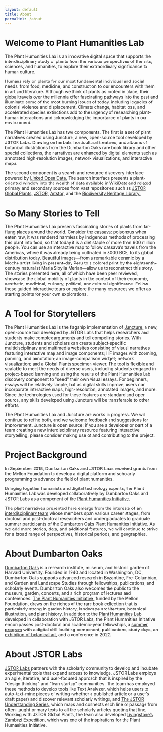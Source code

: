 ```yaml
---
layout: default
title: About
permalink: /about
---
```


# Welcome to Plant Humanities Lab

The Plant Humanities Lab is an innovative digital space that supports the interdisciplinary study of plants from the various perspectives of the arts, sciences, and humanities, to explore their extraordinary significance to human culture. 

Humans rely on plants for our most fundamental individual and social needs: from food, medicine, and construction to our encounters with them in art and literature. Although we think of plants as rooted in place, their global travels over the millennia offer fascinating pathways into the past and illuminate some of the most burning issues of today, including legacies of colonial violence and displacement. Climate change, habitat loss, and accelerated species extinctions add to the urgency of researching plant–human interactions and acknowledging the importance of plants in our environment.

The Plant Humanities Lab has two components. The first is a set of plant narratives created using Juncture, a new, open-source tool developed by JSTOR Labs. Drawing on herbals, horticultural treatises, and albums of botanical illustrations from the Dumbarton Oaks rare book library and other special collections, the narratives are enhanced by digital elements such as annotated high-resolution images, network visualizations, and interactive maps. 

The second component is a search and resource discovery interface powered by [Linked Open Data.](https://programminghistorian.org/en/lessons/intro-to-linked-data) The search interface presents a plant-oriented window into the wealth of data available in WikiData and related primary and secondary sources from vast repositories such as [JSTOR Global Plants,](https://plants.jstor.org/) [JSTOR,](https://www.jstor.org/) [Artstor,](https://www.artstor.org/) and the [Biodiversity Heritage Library.](https://www.biodiversitylibrary.org/)

# So Many Stories to Tell

The Plant Humanities Lab presents fascinating stories of plants from far-flung places around the world. Consider the [cassava:](https://lab.planthumanities.org/cassava/) poisonous when eaten raw, it was rendered harmless by indigenous methods of processing this plant into food, so that today it is a diet staple of more than 600 million people. You can use an interactive map to follow cassava’s travels from the Americas, where it was already being cultivated in 8000 BCE, to its global distribution today. Beautiful images—from a remarkable ceramic by a Moche artist living in present-day Peru to a colored print by the eighteenth-century naturalist Maria Sibylla Merian—allow us to reconstruct this story. The stories presented here, all of which have been peer reviewed, showcase the global mobility of plants in the context of their economic, aesthetic, medicinal, culinary, political, and cultural significance. Follow these guided interactive tours or explore the many resources we offer as starting points for your own explorations.  

# A Tool for Storytellers

The Plant Humanities Lab is the flagship implementation of [Juncture,](http://labs.jstor.org/projects/juncture/) a new, open-source tool developed by JSTOR Labs that helps researchers and students make complex arguments and tell compelling stories. With Juncture, students and scholars can create subject-specific multidisciplinary and multimedia websites consisting of visual narratives featuring interactive map and image components; IIIF images with zooming, panning, and annotation; an image-comparison widget; network visualization; and a Global Plants specimen viewer. The tool is flexible and scalable to meet the needs of diverse users, including students engaged in project-based learning and using the results of the Plant Humanities Lab discovery component to "seed" their own visual essays. For beginners, essays will be relatively simple, but as digital skills improve, users can incorporate interactive maps, high-resolution, annotated images, and more. Since the technologies used for these features are standard and open source, any skills developed using Juncture will be transferable to other efforts.

The Plant Humanities Lab and Juncture are works in progress. We will continue to refine both, and we welcome feedback and suggestions for improvement. Juncture is open source; if you are a developer or part of a team creating a new interdisciplinary resource featuring interactive storytelling, please consider making use of and contributing to the project.

# Project Background

In September 2018, Dumbarton Oaks and JSTOR Labs received grants from the Mellon Foundation to develop a digital platform and scholarly programming to advance the field of plant humanities. 

Bringing together humanists and digital technology experts, the Plant Humanities Lab was developed collaboratively by Dumbarton Oaks and JSTOR Labs as a component of the [Plant Humanities Initiative.](http://labs.jstor.org/projects/plant-humanities-initiative/)

The plant narratives presented here emerge from the interests of an [interdisciplinary team](/contributors) whose members span various career stages, from doctoral and post-doctoral researchers and undergraduates to graduate summer participants of the Dumbarton Oaks Plant Humanities Initiative. As we add more stories, data, and additional features, we will continue to strive for a broad range of perspectives, historical periods, and geographies.

# About Dumbarton Oaks

[Dumbarton Oaks](http://www.doaks.org/) is a research institute, museum, and historic garden of Harvard University. Founded in 1940 and located in Washington, DC, Dumbarton Oaks supports advanced research in Byzantine, Pre-Columbian, and Garden and Landscape Studies through fellowships, publications, and scholarly events. Dumbarton Oaks also welcomes the public to the museum, garden, concerts, and a rich program of lectures and conferences. [The Plant Humanities Initiative,](https://www.doaks.org/research/mellon-initiatives/plant-humanities-initiative/) funded by the Mellon Foundation, draws on the riches of the rare book collection that is particularly strong in garden history, landscape architecture, botanical illustration, and plant history. In addition to the [Plant Humanities Lab](https://lab.planthumanities.org/) developed in collaboration with JSTOR Labs, the Plant Humanities Initiative encompasses post-doctoral and academic-year fellowships, a [summer program](https://www.doaks.org/research/mellon-initiatives/plant-humanities-initiative/plant-humanities-summer-program) with a digital skill-building component, publications, study days, an [exhibition of botanical art,](https://www.doaks.org/visit/museum/exhibitions/margaret-mee) and a conference in 2022.

# About JSTOR Labs

[JSTOR Labs](http://labs.jstor.org) partners with the scholarly community to develop and incubate experimental tools that expand access to knowledge. JSTOR Labs employs an agile, iterative, and user-focused approach that is inspired by the "design thinking" and "lean startup" communities. The team has employed these methods to develop tools like [Text Analyzer,](http://jstor.org/analyze) which helps users to auto-text-mine pieces of writing (whether a published article or a user’s draft paper) and discover relevant scholarly writings, and [The JSTOR Understanding Series,](http://jstor.org/understand) which maps and connects each line or passage from often-taught primary texts to all the scholarly articles quoting that line. Working with JSTOR Global Plants, the team also developed [Livingstone’s Zambezi Expedition,](http://labs.jstor.org/projects/zambezi/) which was one of the inspirations for the Plant Humanities Initiative.
